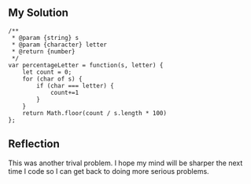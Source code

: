 ## My Solution

```
/**
 * @param {string} s
 * @param {character} letter
 * @return {number}
 */
var percentageLetter = function(s, letter) {
    let count = 0;
    for (char of s) {
        if (char === letter) {
            count+=1
        }
    }
    return Math.floor(count / s.length * 100)
};
```

## Reflection

This was another trival problem. I hope my mind will be sharper the next time I code so I can get back to doing more serious problems.
